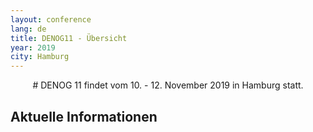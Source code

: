 ```yaml
---
layout: conference
lang: de
title: DENOG11 - Übersicht
year: 2019
city: Hamburg
---
```



<center>
# DENOG 11 findet vom 10. - 12. November 2019 in Hamburg statt.

</center>

## Aktuelle Informationen
